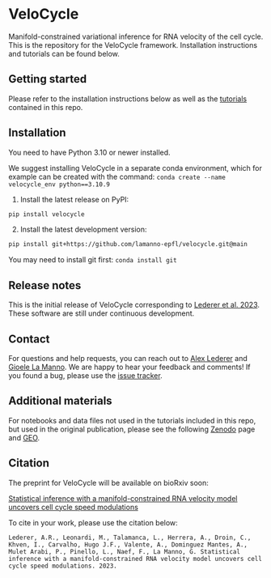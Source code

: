 # VeloCycle

Manifold-constrained variational inference for RNA velocity of the cell cycle. This is the repository for the VeloCycle framework. Installation instructions and tutorials can be found below.

## Getting started

Please refer to the installation instructions below as well as the [tutorials]() contained in this repo.

## Installation

You need to have Python 3.10 or newer installed.

We suggest installing VeloCycle in a separate conda environment, which for example can be created with the command:
```conda create --name velocycle_env python==3.10.9```

1. Install the latest release on PyPI:

```bash
pip install velocycle
```

2. Install the latest development version:

```bash
pip install git+https://github.com/lamanno-epfl/velocycle.git@main
```

You may need to install git first:
```conda install git```

## Release notes

This is the initial release of VeloCycle corresponding to [Lederer et al. 2023](). These software are still under continuous development.

## Contact

For questions and help requests, you can reach out to [Alex Lederer](mailto:alex.lederer@epfl.ch) and [Gioele La Manno](mailto:gioele.lamanno@epfl.ch). We are happy to hear your feedback and comments!
If you found a bug, please use the [issue tracker](https://github.com/lamanno-epfl/velocycle/issues).

## Additional materials

For notebooks and data files not used in the tutorials included in this repo, but used in the original publication, please see the following [Zenodo]() page and [GEO]().

## Citation

The preprint for VeloCycle will be available on bioRxiv soon:

[Statistical inference with a manifold-constrained RNA velocity model uncovers cell cycle speed modulations]()

To cite in your work, please use the citation below:

```
Lederer, A.R., Leonardi, M., Talamanca, L., Herrera, A., Droin, C., Khven, I., Carvalho, Hugo J.F., Valente, A., Dominguez Mantes, A., Mulet Arabi, P., Pinello, L., Naef, F., La Manno, G. Statistical inference with a manifold-constrained RNA velocity model uncovers cell cycle speed modulations. 2023.
```
